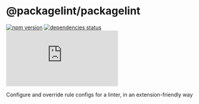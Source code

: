 # @packagelint/packagelint

[![npm version](https://img.shields.io/npm/v/@packagelint/packagelint.svg)](https://www.npmjs.com/package/@packagelint/packagelint)
[![dependencies status](https://img.shields.io/david/spautz/packagelint.svg?path=packages/packagelint)](https://david-dm.org/spautz/packagelint?path=packages/packagelint)
[![gzip size](https://img.badgesize.io/https://unpkg.com/@packagelint/packagelint@latest/dist/packagelint.cjs.production.min.js?compression=gzip)](https://bundlephobia.com/result?p=@packagelint/packagelint@latest)

Configure and override rule configs for a linter, in an extension-friendly way
